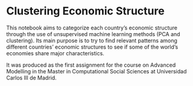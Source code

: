 # Clustering Economic Structure
This notebook aims to categorize each country’s economic structure through the use of unsupervised machine learning methods (PCA and clustering). 
Its main purpose is to try to find relevant patterns among different countries’ economic structures to see if some of the world’s economies share major characteristics.

It was produced as the first assignment for the course on Advanced Modelling in the Master in Computational Social Sciences at Universidad Carlos III de Madrid.
